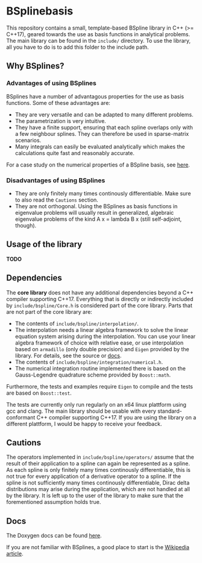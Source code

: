 # BSplinebasis
This repository contains a small, template-based BSpline library in C++ (>= C++17), geared towards the use as basis functions in analytical problems. The main library can be found in the `include/` directory. To use the library,
all you have to do is to add this folder to the include path.

## Why BSplines?
### Advantages of using BSplines
BSplines have a number of advantagous properties for the use as basis functions. Some of these advantages are:

- They are very versatile and can be adapted to many different problems.
- The parametrization is very intuitive.
- They have a finite support, ensuring that each spline overlaps only with a few neighbour splines. They can therefore be used in sparse-matrix scenarios.
- Many integrals can easily be evaluated analytically which makes the calculations quite fast and reasonably accurate.

For a case study on the numerical properties of a BSpline basis, see [here](readme/convergence.md).

### Disadvantages of using BSplines

- They are only finitely many times continously differentiable. Make sure to also read the `Cautions` section.
- They are not orthogonal. Using the BSplines as basis functions in eigenvalue problems will usually result in generalized, algebraic eigenvalue problems of the kind A x = lambda B x (still self-adjoint, though).

## Usage of the library
**TODO**


## Dependencies
The **core library** does not have any additional dependencies beyond a C++ compiler supporting C++17. Everything that is directly or indirectly included by `include/bspline/Core.h` is considered part of the core library. Parts that are not part of the core library are:

- The contents of `include/bspline/interpolation/`.
 - The interpolation needs a linear algebra framework to solve the linear equation system arising during the interpolation. You can use your linear algebra framework of choice with relative ease, or use interpolation based on `armadillo` (only double precision) and `Eigen` provided by the library. For details, see the source or [docs](https://okruz.github.io/BSplinebasis/namespacebspline_1_1interpolation.html).
- The contents of `include/bspline/integration/numerical.h`.
 - The numerical integration routine implemented there is based on the Gauss-Legendre quadrature scheme provided by `Boost::math`.

Furthermore, the tests and examples require `Eigen` to compile and the tests are based on `Boost::test`.

The tests are currently only run regularly on an x64 linux plattform using gcc and clang. The main library should be usable with every standard-conformant C++ compiler supporting C++17. If you are using the library on a different plattform, I would be happy to receive your feedback.


## Cautions
The operators implemented in `include/bspline/operators/` assume that the result of their application to a spline can again be represented as a spline. As each spline is only finitely many times continously differentiable, this is not true for every application of a derivative operator to a spline. If the spline is not sufficiently many times continously differentiable, Dirac delta distributions may arise during the application, which are not handled at all by the library. It is left up to the user of the library to make sure that the forementioned assumption holds true.


## Docs
The Doxygen docs can be found [here](https://okruz.github.io/BSplinebasis/).

If you are not familiar with BSplines, a good place to start is the [Wikipedia article](https://en.wikipedia.org/wiki/B-spline).
